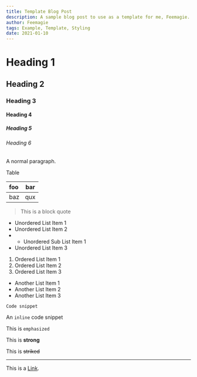 ```yaml
---
title: Template Blog Post
description: A sample blog post to use as a template for me, Feemagie.
author: Feemagie
tags: Example, Template, Styling
date: 2021-01-10
---
```


# Heading 1

## Heading 2

### Heading 3

#### Heading 4

##### Heading 5

###### Heading 6

A normal paragraph.

Table

| foo | bar |
| :-- | :-: |
| baz | qux |

> This is a block quote

- Unordered List Item 1
- Unordered List Item 2
- - Unordered Sub List Item 1
- Unordered List Item 3

1. Ordered List Item 1
2. Ordered List Item 2
3. Ordered List Item 3

* Another List Item 1
* Another List Item 2
* Another List Item 3

```
Code snippet
```

An `inline` code snippet

This is `emphasized`

This is **strong**

This is ~~striked~~

***

This is a [Link](https://feemagie.com).